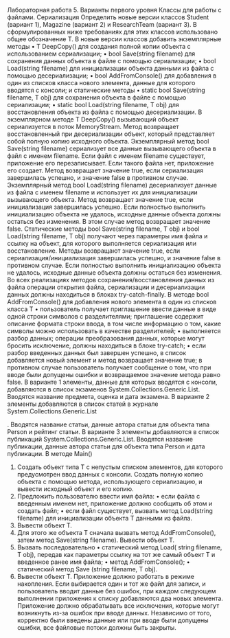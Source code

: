 Лабораторная работа 5. Варианты первого уровня
Классы для работы с файлами. Сериализация
Определить новые версии классов Student (вариант 1), Magazine (вариант 2) и ResearchTeam (вариант 3). В сформулированных ниже требованиях для этих классов использовано общее обозначение T. 
В новые версии классов добавить экземплярные методы
•	T DeepCopy() для создания полной копии объекта с использованием сериализации;
•	bool Save(string filename) для сохранения данных объекта в файле с помощью сериализации;
•	bool Load(string filename) для инициализации объекта данными из файла с помощью десериализации;
•	bool AddFromConsole() для добавления в один из списков класса нового элемента, данные для которого вводятся с консоли;
и статические методы 
•	static bool Save(string filename, T obj) для сохранения объекта в файле с помощью сериализации;
•	static bool Load(string filename, T obj) для восстановления объекта из файла с помощью десериализации.
В экземплярном методе T DeepCopy() вызывающий объект сериализуется в поток MemoryStream. Метод возвращает восстановленный при десериализации объект, который представляет собой полную копию исходного объекта.
Экземплярный  метод bool Save(string filename) сериализует все данные вызывающего объекта в файл с именем filename. Если файл с именем filename существует, приложение его перезаписывает. Если такого файла нет, приложение его создает. Метод возвращает значение true, если сериализация завершилась успешно, и значение false в противном случае.
Экземплярный  метод bool Load(string filename) десериализует данные из файла с именем filename и использует их для инициализации вызывающего объекта. Метод возвращает значение true, если инициализация завершилась успешно. Если полностью выполнить инициализацию объекта не удалось, исходные данные объекта должны остаться без изменения.  В этом случае метод  возвращает значение false.
Статические методы bool Save(string filename, T obj) и bool Load(string filename, T obj) получают через параметры имя файла и ссылку на объект, для которого выполняется сериализация или восстановление. Методы возвращают значение true, если сериализация/инициализация завершилась успешно, и значение false в противном случае. Если полностью выполнить инициализацию объекта не удалось, исходные данные объекта должны остаться без изменения.
Во всех реализациях методов сохранения/восстановления данных из файла операции открытия файла, сериализации и десериализации данных должны находиться в блоках try-catch-finally.
В методе bool AddFromConsole() для добавления нового элемента в один из списков класса T 
•	пользователь получает приглашение ввести данные в виде одной строки символов с разделителями; приглашение содержит описание формата строки ввода, в том числе информацию о том, какие символы можно использовать в качестве разделителей;
•	выполняется разбор данных; операции преобразования данных, которые могут бросить исключение, должны находиться в блоке try-catch; 
•	если разбор введенных данных был завершен успешно, в список добавляется новый элемент и метод возвращает значение true; в противном случае пользователь получает сообщение о том, что при вводе были допущены ошибки и возвращаемое значение метода равно false. 
В варианте 1 элементы, данные для которых вводятся с консоли, добавляются в список экзаменов System.Collections.Generic.List<Exam>. Вводятся название предмета, оценка и  дата экзамена.
В варианте 2 элементы добавляются в список статей в журнале System.Collections.Generic.List<Article>. Вводятся название статьи, данные автора статьи для объекта типа Person и рейтинг статьи.
В варианте 3 элементы добавляются в список публикаций System.Collections.Generic.List<Paper>. Вводятся название публикации, данные автора статьи для объекта типа Person и дата публикации.
В методе Main()
1.	Создать объект типа T с непустым списком элементов, для которого предусмотрен ввод данных с консоли. Создать полную копию объекта с помощью метода, использующего сериализацию, и вывести исходный объект и его копию.
2.	Предложить пользователю ввести имя файла:
•	если файла с введенным именем нет, приложение должно сообщить об этом и создать файл;
•	если файл существует, вызвать метод  Load(string filename)  для инициализации объекта T данными из файла. 
3.	Вывести объект T.
4.	Для этого же объекта T сначала вызвать метод AddFromConsole(), затем метод Save(string filename). Вывести объект T.
5.	Вызвать последовательно 
•	статический метод Load( string filename, T obj), передав как параметры ссылку на тот же самый объект T и введенное ранее имя файла; 
•	метод AddFromConsole();
•	статический метод Save (string filename, T obj).
6.	 Вывести объект T.
Приложение должно работать в режиме накопления. Если выбирается один и тот же файл для записи, и пользователь вводит данные без ошибок, при каждом следующем выполнении приложения к списку добавляются два новых элемента. Приложение должно обрабатывать все исключения, которые могут возникнуть из-за ошибок при вводе данных. Независимо от того, корректно были введены данные или при вводе были допущены ошибки, все файловые потоки должны быть закрыты.
